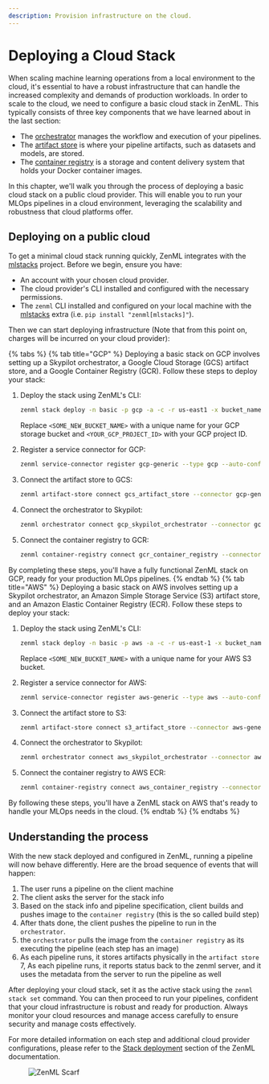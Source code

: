 ```yaml
---
description: Provision infrastructure on the cloud.
---
```


# Deploying a Cloud Stack

When scaling machine learning operations from a local environment to the cloud, it's essential to have a robust infrastructure that can handle the increased complexity and demands of production workloads. In order to scale to the cloud, we need to configure a basic cloud stack in ZenML. This typically consists of three key components that we have learned about in the last section:

- The [orchestrator](../../stacks-and-components/component-guide/orchestrators/) manages the workflow and execution of your pipelines.
- The [artifact store](../../stacks-and-components/component-guide/artifact-stores/) is where your pipeline artifacts, such as datasets and models, are stored.
- The [container registry](../../stacks-and-components/component-guide/container-registries/) is a storage and content delivery system that holds your Docker container images.

In this chapter, we'll walk you through the process of deploying a basic cloud stack on a public cloud provider. This will enable you to run your MLOps pipelines in a cloud environment, leveraging the scalability and robustness that cloud platforms offer.

## Deploying on a public cloud

To get a minimal cloud stack running quickly, ZenML integrates with the [mlstacks](https://mlstacks.zenml.io/getting-started/introduction) project. Before we begin, ensure you have:

- An account with your chosen cloud provider.
- The cloud provider's CLI installed and configured with the necessary permissions.
- The `zenml` CLI installed and configured on your local machine with the [mlstacks](https://mlstacks.zenml.io/getting-started/introduction) extra (i.e. `pip install "zenml[mlstacks]"`).

Then we can start deploying infrastructure (Note that from this point on, charges will be incurred on your cloud provider):

{% tabs %}
{% tab title="GCP" %}
Deploying a basic stack on GCP involves setting up a Skypilot orchestrator, a Google Cloud Storage (GCS) artifact store, and a Google Container Registry (GCR). Follow these steps to deploy your stack:

1. Deploy the stack using ZenML's CLI:

    ```bash
    zenml stack deploy -n basic -p gcp -a -c -r us-east1 -x bucket_name=<SOME_NEW_BUCKET_NAME> -x project_id=<YOUR_GCP_PROJECT_ID> -o skypilot
    ```

    Replace `<SOME_NEW_BUCKET_NAME>` with a unique name for your GCP storage bucket and `<YOUR_GCP_PROJECT_ID>` with your GCP project ID.

2. Register a service connector for GCP:

    ```bash
    zenml service-connector register gcp-generic --type gcp --auto-configure
    ```

3. Connect the artifact store to GCS:

    ```bash
    zenml artifact-store connect gcs_artifact_store --connector gcp-generic
    ```

4. Connect the orchestrator to Skypilot:

    ```bash
    zenml orchestrator connect gcp_skypilot_orchestrator --connector gcp-generic
    ```

5. Connect the container registry to GCR:

    ```bash
    zenml container-registry connect gcr_container_registry --connector gcp-generic
    ```

By completing these steps, you'll have a fully functional ZenML stack on GCP, ready for your production MLOps pipelines.
{% endtab %}
{% tab title="AWS" %}
Deploying a basic stack on AWS involves setting up a Skypilot orchestrator, an Amazon Simple Storage Service (S3) artifact store, and an Amazon Elastic Container Registry (ECR). Follow these steps to deploy your stack:

1. Deploy the stack using ZenML's CLI:

    ```bash
    zenml stack deploy -n basic -p aws -a -c -r us-east-1 -x bucket_name=<SOME_NEW_BUCKET_NAME> -o skypilot
    ```

    Replace `<SOME_NEW_BUCKET_NAME>` with a unique name for your AWS S3 bucket.

2. Register a service connector for AWS:

    ```bash
    zenml service-connector register aws-generic --type aws --auto-configure
    ```

3. Connect the artifact store to S3:

    ```bash
    zenml artifact-store connect s3_artifact_store --connector aws-generic
    ```

4. Connect the orchestrator to Skypilot:

    ```bash
    zenml orchestrator connect aws_skypilot_orchestrator --connector aws-generic
    ```

5. Connect the container registry to AWS ECR:

    ```bash
    zenml container-registry connect aws_container_registry --connector aws-generic
    ```

By following these steps, you'll have a ZenML stack on AWS that's ready to handle your MLOps needs in the cloud.
{% endtab %}
{% endtabs %}

## Understanding the process

With the new stack deployed and configured in ZenML, running a pipeline will now behave differently. Here are the broad sequence of events that will happen:

1. The user runs a pipeline on the client machine
2. The client asks the server for the stack info
3. Based on the stack info and pipeline specification, client builds and pushes image to the `container registry` (this is the so called build step)
4. After thats done, the client pushes the pipeline to run in the `orchestrator`. 
5. the `orchestrator` pulls the image from the `container registry` as its executing the pipeline (each step has an image)
6. As each pipeline runs, it stores artifacts physically in the `artifact store` 
7, As each pipeline runs, it reports status back to the zenml server, and it uses the metadata from the server to run the pipeline as well

After deploying your cloud stack, set it as the active stack using the `zenml stack set` command. You can then proceed to run your pipelines, confident that your cloud infrastructure is robust and ready for production. Always monitor your cloud resources and manage access carefully to ensure security and manage costs effectively.

For more detailed information on each step and additional cloud provider configurations, please refer to the [Stack deployment](../../stacks-and-components/stack-deployment/) section of the ZenML documentation.

<!-- For scarf -->
<figure><img alt="ZenML Scarf" referrerpolicy="no-referrer-when-downgrade" src="https://static.scarf.sh/a.png?x-pxid=f0b4f458-0a54-4fcd-aa95-d5ee424815bc" /></figure>
